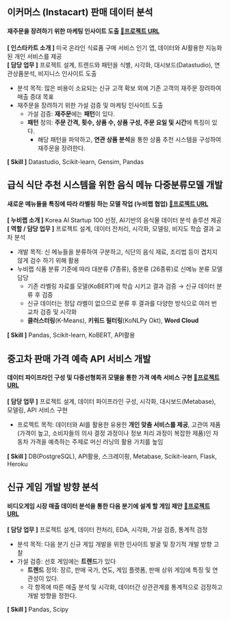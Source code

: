 ## 이커머스 (Instacart) 판매 데이터 분석
#### 재주문을 장려하기 위한 마케팅 인사이트 도출 [🔗프로젝트 URL](https://github.com/yukiya06/E-commerce_DataAnalysis)

**[ 인스타카트 소개 ]** 미국 온라인 식료품 구매 서비스 인기 앱, 데이터와 AI활용한 지능화 된 개인 서비스를 제공  
**[ 담당 업무 ]**  프로젝트 설계, 트렌드와 패턴을 식별, 시각화, 대시보드(Datastudio), 연관상품분석, 비지니스 인사이트 도출  
  * 분석 목적: 많은 비용이 소요되는 신규 고객 확보 외에 기존 고객의 재주문 장려하여 매출 증대 목표  
  * 재주문을 장려하기 위한 가설 검증 및 마케팅 인사이트 도출
    - 가설 검증:  **재주문**에는 **패턴**이 있다.
    - **패턴** 정의: **주문 간격, 횟수, 상품 수, 상품 구성, 주문 요일 및 시간**에 특징이 있다.
        - 해당 패턴을 파악하고, **연관 상품 분석**을 통한 상품 추천 시스템을 구성하여 재주문을 장려한다.  

**[ Skill ]** Datastudio, Scikit-learn, Gensim, Pandas  

## 급식 식단 추천 시스템을 위한 음식 메뉴 다중분류모델 개발
#### 새로운 메뉴들을 특징에 따라 라벨링 하는 모델 작업 (누비랩 협업)  [🔗프로젝트 URL](https://github.com/yukiya06/Meal_Planning_Classification)
**[ 누비랩 소개 ]**   Korea AI Startup 100 선정, AI기반의 음식물 데이터 분석 솔루션 제공  
**[ 역할 / 담당 업무 ]**  프로젝트 설계, 데이터 전처리, 시각화, 모델링, 비지도 학습 결과 교차 분석
  * 개발 목적: 신 메뉴들을 분류하여 구분하고, 식단의 음식 재료, 조리법 등이 겹치지 않게 검수 하기 위해 활용 
  * 누비랩 식품 분류 기준에 따라 대분류 (7종류), 중분류 (26종류)로 신메뉴 분류 모델 담당 
    - 기존 라벨링 자료를 모델(KoBERT)에 학습 시키고 결과 검증 → 신규 데이터 분류 후 검증 
    - 신규 데이터는 정답 라벨이 없으므로 분류 후 결과를 다양한 방식으로 여러 번 교차 검증 및 시각화
    - **클러스터링**(K-Means), **키워드 필터링**(KoNLPy Okt), **Word Cloud**

**[ Skill ]** Pandas, Scikit-learn, KoBERT, API활용

## 중고차 판매 가격 예측 API 서비스 개발
#### 데이터 파이프라인 구성 및 다중선형회귀 모델을 통한 가격 예측 서비스 구현  [🔗프로젝트 URL](https://github.com/yukiya06/UsedCar_Values)
**[ 담당 업무 ]**  프로젝트 설계, 데이터 파이프라인 구성, 시각화, 대시보드(Metabase), 모델링,  API 서비스 구현
  * 프로젝트 목적:  데이터와 AI를 활용한 유용한 **개인 맞춤 서비스를 제공**, 고관여 제품(가격이 높고, 소비자들의 의사 결정 과정이나 정보 처리 과정이 복잡한 제품)인 자동차 가격을 예측하는 주제로 머신 러닝의 활용 가치를 높임

**[ Skill ]** DB(PostgreSQL), API활용, 스크레이핑, Metabase, Scikit-learn, Flask, Heroku

## 신규 게임 개발 방향 분석
#### 비디오게임 시장 매출 데이터 분석을 통한 다음 분기에 설계 할 게임 제안 [🔗프로젝트 URL](https://github.com/yukiya06/Game_DataAnalysis)
**[ 담당 업무 ]**  프로젝트 설계, 데이터 전처리, EDA, 시각화, 가설 검증, 통계적 검정
  * 분석 목적: 다음 분기 신규 게임 개발을 위한 인사이트 발굴 및 장기적 개발 방향 고찰
  * 가설 검증: 선호 게임에는 **트렌드**가 있다
    - **트렌드** 정의: 장르, 판매 국가, 연도, 게임 플랫폼, 판매 상위 게임에 특징 및 연관성이 있다.
    - 각 항목에 따른 매출 분석 및 시각화, 데이터간 상관관계를 통계적으로 검정하고 개발 방향을 정한다.

**[ Skill ]** Pandas, Scipy
